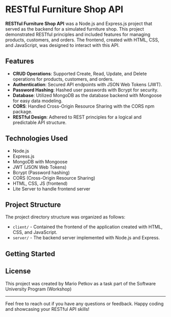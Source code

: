 # RESTful Furniture Shop API

**RESTful Furniture Shop API** was a Node.js and Express.js project that served as the backend for a simulated furniture shop. This project demonstrated RESTful principles and included features for managing products, customers, and orders. The frontend, created with HTML, CSS, and JavaScript, was designed to interact with this API.

## Features

- **CRUD Operations**: Supported Create, Read, Update, and Delete operations for products, customers, and orders.
- **Authentication**: Secured API endpoints with JSON Web Tokens (JWT).
- **Password Hashing**: Hashed user passwords with Bcrypt for security.
- **Database**: Utilized MongoDB as the database backend with Mongoose for easy data modeling.
- **CORS**: Handled Cross-Origin Resource Sharing with the CORS npm package.
- **RESTful Design**: Adhered to REST principles for a logical and predictable API structure.

## Technologies Used

- Node.js
- Express.js
- MongoDB with Mongoose
- JWT (JSON Web Tokens)
- Bcrypt (Password hashing)
- CORS (Cross-Origin Resource Sharing)
- HTML, CSS, JS (frontend)
- Lite Server to handle frontend server
   
## Project Structure

The project directory structure was organized as follows:

- `client/` - Contained the frontend of the application created with HTML, CSS, and JavaScript.
- `server/` - The backend server implemented with Node.js and Express.

## Getting Started



## License

This project was created by Mario Petkov as a task part of the Software University Program (Workshop)

---

Feel free to reach out if you have any questions or feedback. Happy coding and showcasing your RESTful API skills!

